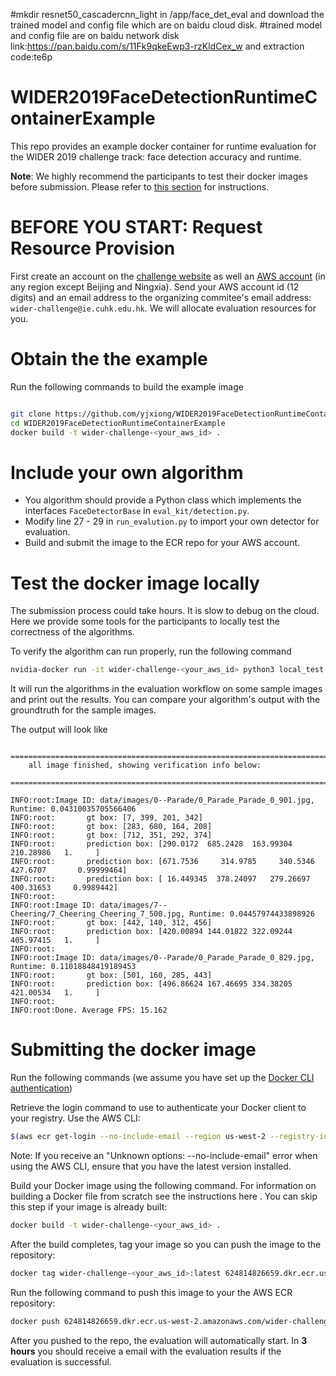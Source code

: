 #mkdir resnet50_cascadercnn_light in /app/face_det_eval and download the trained model and config file which are on baidu cloud disk.
#trained model and config file are  on baidu network disk link:https://pan.baidu.com/s/11Fk9qkeEwp3-rzKldCex_w and extraction code:te6p 

# WIDER2019FaceDetectionRuntimeContainerExample
This repo provides an example docker container for runtime evaluation for the WIDER 2019 challenge track: face detection accuracy and runtime.

**Note**: We highly recommend the participants to test their docker images before submission. Please refer to [this section](#Test-the-docker-image-locally) for instructions.

# BEFORE YOU START: Request Resource Provision

First create an account on the [challenge website](https://competitions.codalab.org/competitions/22955) as well an [AWS account](https://aws.amazon.com/account/) (in any region except Beijing and Ningxia). Send your AWS account id (12 digits) and an email address to the organizing commitee's email address: `wider-challenge@ie.cuhk.edu.hk`. We will allocate evaluation resources for you.

# Obtain the the example

Run the following commands to build the example image

```bash

git clone https://github.com/yjxiong/WIDER2019FaceDetectionRuntimeContainerExample
cd WIDER2019FaceDetectionRuntimeContainerExample
docker build -t wider-challenge-<your_aws_id> .
```

# Include your own algorithm

- You algorithm should provide a Python class which implements the interfaces `FaceDetectorBase` in `eval_kit/detection.py`.
- Modify line 27 - 29 in `run_evalution.py` to import your own detector for evaluation.
- Build and submit the image to the ECR repo for your AWS account.

# Test the docker image locally

The submission process could take hours. It is slow to debug on the cloud. Here we provide some tools for the participants to locally test the correctness of the algorithms.

To verify the algorithm can run properly, run the following command
```bash
nvidia-docker run -it wider-challenge-<your_aws_id> python3 local_test.py
```
It will run the algorithms in the evaluation workflow on some sample images and print out the results.
You can compare your algorithm's output with the groundtruth for the sample images. 

The output will look like

```
    ================================================================================
    all image finished, showing verification info below:
    ================================================================================
    
INFO:root:Image ID: data/images/0--Parade/0_Parade_Parade_0_901.jpg, Runtime: 0.04310035705566406
INFO:root:       gt box: [7, 399, 201, 342]
INFO:root:       gt box: [283, 680, 164, 208]
INFO:root:       gt box: [712, 351, 292, 374]
INFO:root:       prediction box: [290.0172  685.2428  163.99304 210.28986   1.     ]
INFO:root:       prediction box: [671.7536     314.9785     340.5346     427.6707       0.99999464]
INFO:root:       prediction box: [ 16.449345  378.24097   279.26697   400.31653     0.9989442]
INFO:root: 
INFO:root:Image ID: data/images/7--Cheering/7_Cheering_Cheering_7_500.jpg, Runtime: 0.04457974433898926
INFO:root:       gt box: [442, 140, 312, 456]
INFO:root:       prediction box: [420.00894 144.01822 322.09244 405.97415   1.     ]
INFO:root: 
INFO:root:Image ID: data/images/0--Parade/0_Parade_Parade_0_829.jpg, Runtime: 0.11018848419189453
INFO:root:       gt box: [501, 160, 285, 443]
INFO:root:       prediction box: [496.86624 167.46695 334.38205 421.00534   1.     ]
INFO:root: 
INFO:root:Done. Average FPS: 15.162
```

# Submitting the docker image

Run the following commands (we assume you have set up the [Docker CLI authentication](https://docs.aws.amazon.com/AmazonECR/latest/userguide/Registries.html#registry_auth))

Retrieve the login command to use to authenticate your Docker client to your registry.
Use the AWS CLI:

```bash
$(aws ecr get-login --no-include-email --region us-west-2 --registry-ids 624814826659)
```

Note: If you receive an "Unknown options: --no-include-email" error when using the AWS CLI, ensure that you have the latest version installed.

Build your Docker image using the following command. For information on building a Docker file from scratch see the instructions here . You can skip this step if your image is already built:

```bash
docker build -t wider-challenge-<your_aws_id> .
```

After the build completes, tag your image so you can push the image to the repository:

```bash
docker tag wider-challenge-<your_aws_id>:latest 624814826659.dkr.ecr.us-west-2.amazonaws.com/wider-challenge-<your_aws_id>:latest
```


Run the following command to push this image to your the AWS ECR repository:

```bash
docker push 624814826659.dkr.ecr.us-west-2.amazonaws.com/wider-challenge-<your_aws_id>:latest
```

After you pushed to the repo, the evaluation will automatically start. In **3 hours** you should receive a email with the evaluation results if the evaluation is successful.
